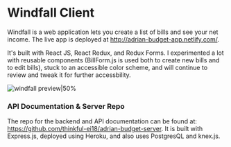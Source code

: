 # Windfall Client

Windfall is a web application lets you create a list of bills and see your net income. The live app is deployed at http://adrian-budget-app.netlify.com/.

It's built with React JS, React Redux, and Redux Forms. I experimented a lot with reusable components (BillForm.js is used both to create new bills and to edit bills), stuck to an accessible color scheme, and will continue to review and tweak it for further accessbility.

![windfall preview|50%](https://res.cloudinary.com/adriantoddross/image/upload/v1528352170/windfall-preview.gif)

### API Documentation & Server Repo
The repo for the backend and API documentation can be found at: https://github.com/thinkful-ei18/adrian-budget-server. It is built with Express.js, deployed using Heroku, and also uses PostgresQL and knex.js.
